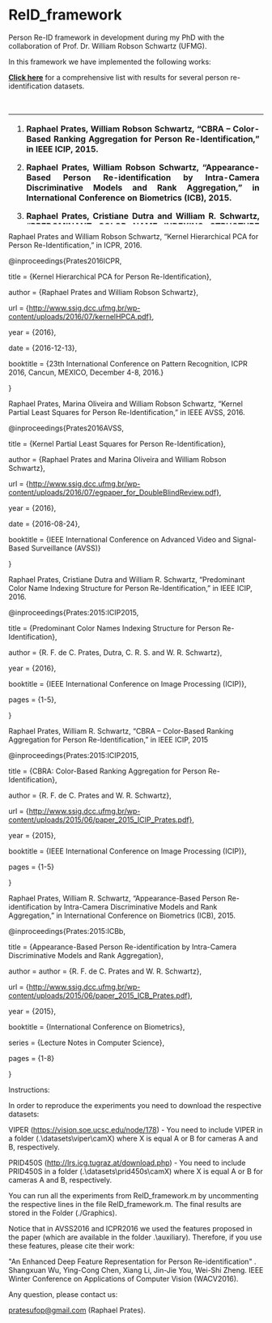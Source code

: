 # ReID_framework

Person Re-ID framework in development during my PhD with the collaboration of Prof. Dr. William Robson Schwartz (UFMG).
 
In this framework we have implemented the following works:
 
<p><a href="http://www.ssig.dcc.ufmg.br/reid-results/"><strong>Click here</strong></a> for a comprehensive list with&nbsp;results for several person re-identification datasets.</p>
<p>&nbsp;</p>
<table style="height: 217px;" width="525">
<tbody>
<tr>
<td>
<ol>
<li>
<p style="text-align: justify;"><strong>Raphael Prates, William Robson Schwartz, &ldquo;CBRA &ndash; Color-Based Ranking Aggregation for Person Re-Identification,&rdquo; in IEEE ICIP, 2015.</strong></p>
</li>
<li style="text-align: justify;">
<p><strong>Raphael Prates, William Robson Schwartz, &ldquo;Appearance-Based Person Re-identification by Intra-Camera Discriminative Models and Rank Aggregation,&rdquo; in International Conference on Biometrics (ICB), 2015.</strong></p>
</li>
<li style="text-align: justify;">
<p><strong>Raphael Prates, Cristiane Dutra and William R. Schwartz, &ldquo;PREDOMINANT COLOR NAME INDEXING STRUCTURE FOR PERSON RE-IDENTIFICATION,&rdquo; in IEEE ICIP, 2016.</strong></p>
</li>
<li style="text-align: justify;">
<p><strong>Raphael Prates, Marina Oliveira and William Robson Schwartz, &ldquo;Kernel Partial Least Squares for Person Re-Identification,&rdquo; in IEEE AVSS, 2016.</strong></p>
</li>
<li>
<p style="text-align: justify;"><strong>Raphael Prates and William Robson Schwartz, &ldquo;Kernel Hierarchical PCA for Person Re-Identification,&rdquo; in ICPR, 2016.</strong></p>
</li>
</ol>
</td>
</tr>
</tbody>
</table>

Raphael Prates and William Robson Schwartz, “Kernel Hierarchical PCA for Person Re-Identification,” in ICPR, 2016.

@inproceedings{Prates2016ICPR,

title = {Kernel Hierarchical PCA for Person Re-Identification},

author = {Raphael Prates and William Robson Schwartz},

url = {http://www.ssig.dcc.ufmg.br/wp-content/uploads/2016/07/kernelHPCA.pdf},

year = {2016},

date = {2016-12-13},

booktitle = {23th International Conference on Pattern Recognition, ICPR 2016, Cancun, MEXICO, December 4-8, 2016.}

}

Raphael Prates, Marina Oliveira and William Robson Schwartz, “Kernel Partial Least Squares for Person Re-Identification,” in IEEE AVSS, 2016.

@inproceedings{Prates2016AVSS,

title = {Kernel Partial Least Squares for Person Re-Identification},

author = {Raphael Prates and Marina Oliveira and William Robson Schwartz},

url = {http://www.ssig.dcc.ufmg.br/wp-content/uploads/2016/07/egpaper_for_DoubleBlindReview.pdf},

year = {2016},

date = {2016-08-24},

booktitle = {IEEE International Conference on Advanced Video and Signal-Based Surveillance (AVSS)}

}

Raphael Prates, Cristiane Dutra and William R. Schwartz, “Predominant Color Name Indexing Structure for Person Re-Identification,” in IEEE ICIP, 2016.

@inproceedings{Prates:2015:ICIP2015,

title = {Predominant Color Names Indexing Structure for Person Re-Identification},

author = {R. F. de C. Prates, Dutra, C. R. S. and W. R. Schwartz},

year = {2016},

booktitle = {IEEE International Conference on Image Processing (ICIP)},

pages = {1-5},

}

Raphael Prates, William R. Schwartz, “CBRA – Color-Based Ranking Aggregation for Person Re-Identification,” in IEEE ICIP, 2015

@inproceedings{Prates:2015:ICIP2015,

title = {CBRA: Color-Based Ranking Aggregation for Person Re-Identification},

author = {R. F. de C. Prates and W. R. Schwartz},

url = {http://www.ssig.dcc.ufmg.br/wp-content/uploads/2015/06/paper_2015_ICIP_Prates.pdf},

year = {2015},

booktitle = {IEEE International Conference on Image Processing (ICIP)},

pages = {1-5}

}

Raphael Prates, William R. Schwartz, “Appearance-Based Person Re-identification by Intra-Camera Discriminative Models and Rank Aggregation,” in International Conference on Biometrics (ICB), 2015.

@inproceedings{Prates:2015:ICBb,

title = {Appearance-Based Person Re-identification by Intra-Camera Discriminative Models and Rank Aggregation},

author = author = {R. F. de C. Prates and W. R. Schwartz},

url = {http://www.ssig.dcc.ufmg.br/wp-content/uploads/2015/06/paper_2015_ICB_Prates.pdf},

year = {2015},

booktitle = {International Conference on Biometrics},

series = {Lecture Notes in Computer Science},

pages = {1-8}

}

Instructions:

In order to reproduce the experiments you need to download the respective datasets:

VIPER (https://vision.soe.ucsc.edu/node/178) - You need to include VIPER in a folder (.\datasets\viper\camX) where X is equal A or B for cameras A and B, respectively.

PRID450S (http://lrs.icg.tugraz.at/download.php) - You need to include PRID450S in a folder (.\datasets\prid450s\camX) where X is equal A or B for cameras A and B, respectively.

You can run all the experiments from ReID_framework.m by uncommenting the respective lines in the file ReID_framework.m. The final results are stored in the Folder (./Graphics).

Notice that in AVSS2016 and ICPR2016 we used the features proposed in the paper (which are available in the folder .\auxiliary). Therefore, if you use these features, please cite their work:

"An Enhanced Deep Feature Representation for Person Re-identification" . Shangxuan Wu, Ying-Cong Chen, Xiang Li, Jin-Jie You, Wei-Shi Zheng. IEEE Winter Conference on Applications of Computer Vision (WACV2016).

Any question, please contact us:

pratesufop@gmail.com (Raphael Prates).
 
 
